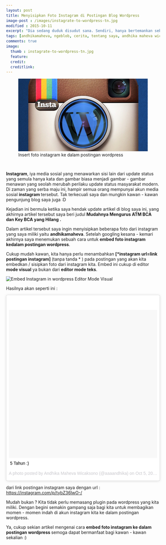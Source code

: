```yaml
---
layout: post
title: Menyisipkan Foto Instagram di Postingan Blog Wordpress
image-post : /images/instagrate-to-wordpress-tn.jpg
modified : 2015-10-11
excerpt: "Dia sedang duduk disudut sana. Sendiri, hanya bertemankan sebuah ponsel yang bermerek mahal yang bahkan segelintir orang disekolah ini yang memilikinya. Bagaimana aku harus memulai? Apakah hanya diam seperti ini itu cukup untuk mengenalnya lebih jauh seperti yang aku inginkan? Pertanyaan itu selalu menghampiriku seraya mataku sesekali meliriknya."
tags: [andhikamaheva, ngeblob, cerita, tentang saya, andhika maheva wicaksono, programmer indonesia]
comments: true
image:
  thumb : instagrate-to-wordpress-tn.jpg
  feature:
  credit:
  creditlink:
---
```

<figure>
	<img src="/images/instagrate-to-wordpress-tn.jpg"/>
	<figcaption>Insert foto instagram ke dalam postingan wordpress</figcaption>
</figure>
<br>

<strong>Instagram</strong>, iya media sosial yang menawarkan sisi lain dari update status yang semula hanya kata dan gambar biasa menjadi gambar - gambar menawan yang seolah merubah perilaku update status masyarakat modern. Di zaman yang serba maju ini, hampir semua orang mempunyai akun media sosial <strong>instagram </strong>tersebut. Tak terkecuali saya dan mungkin kawan - kawan pengunjung blog saya juga :D

Kejadian ini bermula ketika saya hendak update artikel di blog saya ini, yang akhirnya artikel tersebut saya beri judul <strong style="text-decoration: none;"><a style="text-decoration: none;" title="Mudahnya Mengurus ATM BCA dan Key BCA Yang HIlang" href="https://andhikamaheva.com/mudahnya-mengurus-atm-bca-dan-key-bca-yang-hilang" target="_blank">Mudahnya Mengurus ATM BCA dan Key BCA yang Hilang</a> .</strong>

Dalam artikel tersebut saya ingin menyisipkan beberapa foto dari instagram yang saya miliki yaitu <strong><a style="text-decoration: none;" title="andhikamaheva" href="http://instagram.com/andhikamaheva" target="_blank">andhikamaheva</a></strong>. Setelah googling kesana - kemari akhirnya saya menemukan sebuah cara untuk <strong>embed foto instagram kedalam postingan wordpress</strong>.

Cukup mudah kawan, kita hanya perlu menambahkan <strong>[*instagram url=link postingan instagram] </strong>(tanpa tanda * ) pada postingan yang akan kita embedkan / sisipkan foto dari instagram kita. Embed ini cukup di editor <strong>mode visual</strong> ya bukan dari <strong>editor mode teks</strong>.


<img class="" src="http://i.imgur.com/jZdI0RS.png" alt="Embed Instagram in wordpress " width="146" height="50" /> Editor Mode Visual

Hasilnya akan seperti ini :

<blockquote class="instagram-media" style="background: #FFF; border: 0; border-radius: 3px; box-shadow: 0 0 1px 0 rgba(0,0,0,0.5),0 1px 10px 0 rgba(0,0,0,0.15); margin: 1px; max-width: 658px; padding: 0; width: calc(100% - 2px);" data-instgrm-captioned="" data-instgrm-version="4">
<div style="padding: 8px;">
<div style="background: #F8F8F8; line-height: 0; margin-top: 40px; padding: 50% 0; text-align: center; width: 100%;"></div>
<p style="margin: 8px 0 0 0; padding: 0 4px;"><a style="color: #000; font-family: Arial,sans-serif; font-size: 14px; font-style: normal; font-weight: normal; line-height: 17px; text-decoration: none; word-wrap: break-word;" href="https://instagram.com/p/tybZ36lwO-/" target="_top">5 Tahun :)</a></p>
<p style="color: #c9c8cd; font-family: Arial,sans-serif; font-size: 14px; line-height: 17px; margin-bottom: 0; margin-top: 8px; overflow: hidden; padding: 8px 0 7px; text-align: center; text-overflow: ellipsis; white-space: nowrap;">A photo posted by Andhika Maheva Wicaksono (@aaaandhika) on <time style="font-family: Arial,sans-serif; font-size: 14px; line-height: 17px;" datetime="2014-10-05T22:41:15+00:00">Oct 5, 2014 at 3:41pm PDT</time></p>

</div></blockquote>
<script src="//platform.instagram.com/en_US/embeds.js" async="" defer="defer"></script>

dari link postingan instagram saya dengan url : <a title="https://instagram.com/p/tybZ36lwO-/" href="https://instagram.com/p/tybZ36lwO-/" target="_blank">https://instagram.com/p/tybZ36lwO-/</a>

Mudah bukan ? Kita tidak perlu memasang plugin pada wordpress yang kita miliki. Dengan begini semakin gampang saja bagi kita untuk membagikan momen - momen indah di akun instagram kita ke dalam postingan wordpress.

Ya, cukup sekian artikel mengenai cara <strong>embed foto instagram ke dalam postingan wordpress </strong>semoga dapat bermanfaat bagi kawan - kawan sekalian :)
